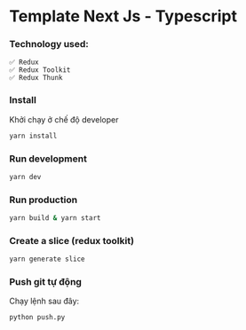 # Template Next Js - Typescript

### Technology used:
    ✅ Redux
    ✅ Redux Toolkit
    ✅ Redux Thunk

### Install
Khởi chạy ở chế độ developer    
```bash
yarn install
```

### Run development
```bash
yarn dev
```

### Run production
```bash
yarn build & yarn start
```

### Create a slice (redux toolkit)
```bash
yarn generate slice
```

### Push git tự động
Chạy lệnh sau đây:
```bash
python push.py
```